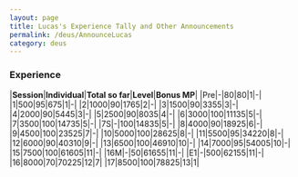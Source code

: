 ```yaml
---
layout: page
title: Lucas's Experience Tally and Other Announcements
permalink: /deus/AnnounceLucas
category: deus
---
```

### Experience

|__Session__|__Individual__|__Total so far__|__Level__|__Bonus MP__|
|Pre|-|80|80|1|-|
|1|500|95|675|1|-|
|2|1000|90|1765|2|-|
|3|1500|90|3355|3|-|
|4|2000|90|5445|3|-|
|5|2500|90|8035|4|-|
|6|3000|100|11135|5|-|
|7|3500|100|14735|5|-|
|7S|-|100|14835|5|-|
|8|4000|90|18925|6|-|
|9|4500|100|23525|7|-|
|10|5000|100|28625|8|-|
|11|5500|95|34220|8|-|
|12|6000|90|40310|9|-|
|13|6500|100|46910|10|-|
|14|7000|95|54005|10|-|
|15|7500|100|61605|11|-|
|16M|-|50|61655|11|-|
|E1|-|500|62155|11|-|
|16|8000|70|70225|12|7|
|17|8500|100|78825|13|1|
